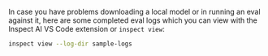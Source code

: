 In case you have problems downloading a local model or in running an eval against it,
here are some completed eval logs which you can view with the Inspect AI VS Code
extension or `inspect view`:

```sh
inspect view --log-dir sample-logs
```
